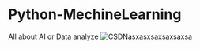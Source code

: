 # Python-MechineLearning
All about AI or Data analyze
![CSDN](https://img-blog.csdn.net/20170810233020718?watermark/2/text/aHR0cDovL2Jsb2cuY3Nkbi5uZXQvdTAxMjMxODA3NA==/font/5a6L5L2T/fontsize/400/fill/I0JBQkFCMA==/dissolve/70/gravity/SouthEast)asxasxsaxsaxsaxsa
